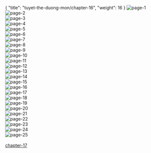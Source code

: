 { "title": "tuyet-the-duong-mon/chapter-16", "weight": 16 }
<img src="tuyet-the-duong-mon_0016_01-d3b3557f2c28c9ca5ad098d2d79391e7.webp" alt="page-1" origin="http://1.bp.blogspot.com/-62pRs-QylZ4/VJOm2pKn1qI/AAAAAAAAnks/Eik6ed1oYLE/s0/Dau-La-Dai-Luc-2-Chapter-15-P-2.jpg?imgmax=0"><br/>
<img src="tuyet-the-duong-mon_0016_02-6a3b6d5ddd5b883bd2c4d57b8dd0a6a1.webp" alt="page-2" origin="http://1.bp.blogspot.com/-FwEaOIw2PqE/VJOm3cZDJEI/AAAAAAAAnlE/xTVDtmqYChw/s0/Dau-La-Dai-Luc-2-Chapter-15-P-3.jpg?imgmax=0"><br/>
<img src="tuyet-the-duong-mon_0016_03-34b8d66efb3b8179ef6302620d99a4df.webp" alt="page-3" origin="http://1.bp.blogspot.com/-rprHzAjWWd0/VJOm4c7R60I/AAAAAAAAnlw/p6tlmeoXTqM/s0/Dau-La-Dai-Luc-2-Chapter-15-P-4.jpg?imgmax=0"><br/>
<img src="tuyet-the-duong-mon_0016_04-419aef8ecca3e9dbea09400b762651c9.webp" alt="page-4" origin="http://1.bp.blogspot.com/-CEF9MvD9fdA/VJOm6pWmfGI/AAAAAAAAnmA/j6UaPZAvhGg/s0/Dau-La-Dai-Luc-2-Chapter-15-P-5.jpg?imgmax=0"><br/>
<img src="tuyet-the-duong-mon_0016_05-e807820e85c3e74f20f0b89de90b03b9.webp" alt="page-5" origin="http://1.bp.blogspot.com/-dohX0pEeTqU/VJOm7ct_gOI/AAAAAAAAnmU/MRARrSiShH8/s0/Dau-La-Dai-Luc-2-Chapter-15-P-6.jpg?imgmax=0"><br/>
<img src="tuyet-the-duong-mon_0016_06-e04eb11194a67c72f211e70267adc830.webp" alt="page-6" origin="http://1.bp.blogspot.com/-BIQuwduHQA8/VJOm8BF6IJI/AAAAAAAAnmk/2NtzuZ2Q3Z4/s0/Dau-La-Dai-Luc-2-Chapter-15-P-7.jpg?imgmax=0"><br/>
<img src="tuyet-the-duong-mon_0016_07-0f057e6f720275b01ddc2c1f4fe9b9c3.webp" alt="page-7" origin="http://1.bp.blogspot.com/-wczQWtHDKXA/VJOm8nxe6aI/AAAAAAAAnm4/EaIGMxAuEMA/s0/Dau-La-Dai-Luc-2-Chapter-15-P-8.jpg?imgmax=0"><br/>
<img src="tuyet-the-duong-mon_0016_08-08af4142b5e1eda48d9a369f7fc91887.webp" alt="page-8" origin="http://1.bp.blogspot.com/-CCKdQ49Trxc/VJOm9k33ejI/AAAAAAAAnnM/DsHkrfRtc_o/s0/Dau-La-Dai-Luc-2-Chapter-15-P-9.jpg?imgmax=0"><br/>
<img src="tuyet-the-duong-mon_0016_09-837c0abcef72c9235bea9f1fa9325a93.webp" alt="page-9" origin="http://1.bp.blogspot.com/-LbG4qoWNASU/VJOm-CgJkEI/AAAAAAAAnnc/wPdhqBm1LKQ/s0/Dau-La-Dai-Luc-2-Chapter-15-P-10.jpg?imgmax=0"><br/>
<img src="tuyet-the-duong-mon_0016_10-9db8fc8b9417ade3f79a629d775a1a45.webp" alt="page-10" origin="http://1.bp.blogspot.com/-bO4Omhr8msM/VJOm-_eLqFI/AAAAAAAAnnw/vL2Bq9tU4jM/s0/Dau-La-Dai-Luc-2-Chapter-15-P-11.jpg?imgmax=0"><br/>
<img src="tuyet-the-duong-mon_0016_11-d0e51cb4c417926d5c8a4a608efb28e0.webp" alt="page-11" origin="http://1.bp.blogspot.com/-qrQHQPFqVSs/VJOm_vL770I/AAAAAAAAnoA/s-VBFTMiVus/s0/Dau-La-Dai-Luc-2-Chapter-15-P-12.jpg?imgmax=0"><br/>
<img src="tuyet-the-duong-mon_0016_12-dcd8064bdc261f34e2516985a70e9430.webp" alt="page-12" origin="http://1.bp.blogspot.com/-geqcA8k4zRE/VJOnAf2d8fI/AAAAAAAAnoQ/cOH36Wz5EBM/s0/Dau-La-Dai-Luc-2-Chapter-15-P-13.jpg?imgmax=0"><br/>
<img src="tuyet-the-duong-mon_0016_13-8d9e1d85983d1d2f0bd56bd138be78e2.webp" alt="page-13" origin="http://1.bp.blogspot.com/-unVryJozcAQ/VJOnA856QmI/AAAAAAAAnog/NJx1Tf_rN5w/s0/Dau-La-Dai-Luc-2-Chapter-15-P-14.jpg?imgmax=0"><br/>
<img src="tuyet-the-duong-mon_0016_14-7967a4167f86753ebc45ee0999e2aa9d.webp" alt="page-14" origin="http://1.bp.blogspot.com/-WkF4GlhUz04/VJOnBo48tpI/AAAAAAAAnow/s51BY1ZaIl0/s0/Dau-La-Dai-Luc-2-Chapter-15-P-15.jpg?imgmax=0"><br/>
<img src="tuyet-the-duong-mon_0016_15-3cf90ae60eb0b65bc0a0cbbc1a02a5da.webp" alt="page-15" origin="http://1.bp.blogspot.com/-yKhFM7pNsug/VJOnCd_GfaI/AAAAAAAAno8/Pp76yUeUW_o/s0/Dau-La-Dai-Luc-2-Chapter-15-P-16.jpg?imgmax=0"><br/>
<img src="tuyet-the-duong-mon_0016_16-b7074c5187ac908f5ec1e34387a3fbe7.webp" alt="page-16" origin="http://1.bp.blogspot.com/-Zc-vqaeb36A/VJOnDGSFdrI/AAAAAAAAnpQ/60LTrzi4mOs/s0/Dau-La-Dai-Luc-2-Chapter-15-P-17.jpg?imgmax=0"><br/>
<img src="tuyet-the-duong-mon_0016_17-13839d991db0fc33fd448f044d7be455.webp" alt="page-17" origin="http://1.bp.blogspot.com/-BJQZqYv8u0s/VJOnD5ozcuI/AAAAAAAAnpg/itLwYG5Lq4E/s0/Dau-La-Dai-Luc-2-Chapter-15-P-18.jpg?imgmax=0"><br/>
<img src="tuyet-the-duong-mon_0016_18-dea628c4748119803e9e9f86585c3fd9.webp" alt="page-18" origin="http://1.bp.blogspot.com/-gT_xxFSCZkI/VJOnEpoWj4I/AAAAAAAAnpw/17EqbASmirY/s0/Dau-La-Dai-Luc-2-Chapter-15-P-19.jpg?imgmax=0"><br/>
<img src="tuyet-the-duong-mon_0016_19-8713e3ef9f3d2b00884423db09a00c82.webp" alt="page-19" origin="http://1.bp.blogspot.com/-GS748mAIpYU/VJOnFdmdwiI/AAAAAAAAnqA/3RnPra6QJkQ/s0/Dau-La-Dai-Luc-2-Chapter-15-P-20.jpg?imgmax=0"><br/>
<img src="tuyet-the-duong-mon_0016_20-45eac27c6fff40e9b321f216c25ec0a4.webp" alt="page-20" origin="http://1.bp.blogspot.com/-fPP2PWicWhM/VJOnGBi7fAI/AAAAAAAAnqQ/0b-lXSMTr94/s0/Dau-La-Dai-Luc-2-Chapter-15-P-21.jpg?imgmax=0"><br/>
<img src="tuyet-the-duong-mon_0016_21-bd069fbc64456ee4e3d26cbe946323d5.webp" alt="page-21" origin="http://1.bp.blogspot.com/-GKhOlAfGizE/VJOnGvBPG-I/AAAAAAAAnqg/sVSOG9ZEtXo/s0/Dau-La-Dai-Luc-2-Chapter-15-P-22.jpg?imgmax=0"><br/>
<img src="tuyet-the-duong-mon_0016_22-88e00724a27a8d393a71df3c08de44de.webp" alt="page-22" origin="http://1.bp.blogspot.com/-wFOdll6SuEw/VJOnHVfomoI/AAAAAAAAnq0/te3oyZGl7eY/s0/Dau-La-Dai-Luc-2-Chapter-15-P-23.jpg?imgmax=0"><br/>
<img src="tuyet-the-duong-mon_0016_23-192158f257cc535da8f4c5cc93e8f3ba.webp" alt="page-23" origin="http://1.bp.blogspot.com/-zNBNp_WbUGc/VJOnIOsJvAI/AAAAAAAAnrI/8DDtI5Q48yc/s0/Dau-La-Dai-Luc-2-Chapter-15-P-24.jpg?imgmax=0"><br/>
<img src="tuyet-the-duong-mon_0016_24-0fe955f825335f9e0515ed62c20155f5.webp" alt="page-24" origin="http://1.bp.blogspot.com/-VfNF4xhMvS8/VJOnJDXA98I/AAAAAAAAnrY/SdqyWm5BqOo/s0/Dau-La-Dai-Luc-2-Chapter-15-P-25.jpg?imgmax=0"><br/>
<img src="tuyet-the-duong-mon_0016_25-35073018c95a17b57938ae2524b664e6.webp" alt="page-25" origin="http://1.bp.blogspot.com/-5icCar4suMY/VJOnJ0jQr-I/AAAAAAAAnr0/fxqnPL2_6Nw/s0/Dau-La-Dai-Luc-2-Chapter-15-P-26.jpg?imgmax=0"><br/>
<br/><a class="nextchap" href="/tuyet-the-duong-mon/chapter-17">chapter-17</a>
